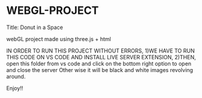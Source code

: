 # WEBGL-PROJECT

Title:
Donut in a Space 

webGL project made using three.js + html 

IN ORDER TO RUN THIS PROJECT WITHOUT ERRORS, 
1)WE HAVE TO RUN THIS CODE ON VS CODE AND INSTALL LIVE SERVER EXTENSION,
2)THEN, open this folder from vs code and click on the bottom right option to open and close the 
server
Other wise it will be black and white images revolving around.


Enjoy!!
